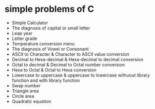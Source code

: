 # simple problems of C


* Simple Calculator 
* The diagnosis of capital or small letter
* Leap year
* Letter grade
* Temperature conversion menu
* The diagnosis of Vowel or Consonant
* ASCII to Character & Character to ASCII value conversion 
* Decimal to Hexa-decimal & Hexa-decimal to decimal conversion
* Octal to decimal & Decimal to Octal number conversion 
* Hexa to Octal & Octal to Hexa conversion 
* Lowercase to uppercase & uppercase to lowercase withuout library function and with library function
* Swap number
* Triangle area 
* Circle area
* Quadratic equation 

